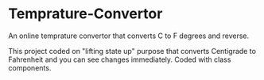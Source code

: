 # Temprature-Convertor
An online temprature convertor that converts C to F degrees and reverse.

This project coded on "lifting state up" purpose that converts Centigrade to Fahrenheit and you can see changes immediately.
Coded with class components.
